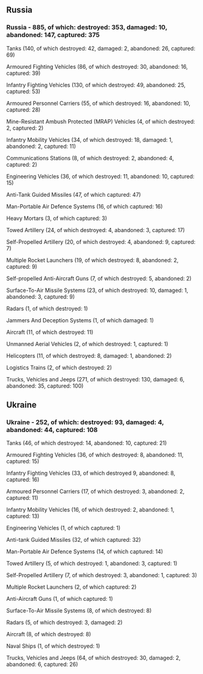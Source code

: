 
 
 ## Russia
 
 ### Russia - 885, of which: destroyed: 353, damaged: 10, abandoned: 147, captured: 375

 

 

 Tanks (140, of which destroyed: 42, damaged: 2, abandoned: 26, captured: 69)

 Armoured Fighting Vehicles (86, of which destroyed: 30, abandoned: 16, captured: 39)

 Infantry Fighting Vehicles (130, of which destroyed: 49, abandoned: 25, captured: 53)

 Armoured Personnel Carriers (55, of which destroyed: 16, abandoned: 10, captured: 28)

 Mine-Resistant Ambush Protected (MRAP) Vehicles (4, of which destroyed: 2, captured: 2)

 Infantry Mobility Vehicles (34, of which destroyed: 18, damaged: 1, abandoned: 2, captured: 11)

 Communications Stations (8, of which destroyed: 2, abandoned: 4, captured: 2)

 Engineering Vehicles (36, of which destroyed: 11, abandoned: 10, captured: 15)

 Anti-Tank Guided Missiles (47, of which captured: 47)

 Man-Portable Air Defence Systems (16, of which captured: 16)

 Heavy Mortars (3, of which captured: 3)

 Towed Artillery (24, of which destroyed: 4, abandoned: 3, captured: 17)

 Self-Propelled Artillery (20, of which destroyed: 4, abandoned: 9, captured: 7)

 Multiple Rocket Launchers (19, of which destroyed: 8, abandoned: 2, captured: 9)

 Self-propelled Anti-Aircraft Guns (7, of which destroyed: 5, abandoned: 2)

 Surface-To-Air Missile Systems (23, of which destroyed: 10, damaged: 1, abandoned: 3, captured: 9)

 Radars (1, of which destroyed: 1)

 Jammers And Deception Systems (1, of which damaged: 1)

 Aircraft (11, of which destroyed: 11)

 Unmanned Aerial Vehicles (2, of which destroyed: 1, captured: 1)

 Helicopters (11, of which destroyed: 8, damaged: 1, abandoned: 2)

 Logistics Trains (2, of which destroyed: 2)

 Trucks, Vehicles and Jeeps (271, of which destroyed: 130, damaged: 6, abandoned: 35, captured: 100)

 
 
 ## Ukraine
 
 ### Ukraine - 252, of which: destroyed: 93, damaged: 4, abandoned: 44, captured: 108

 

 

 Tanks (46, of which destroyed: 14, abandoned: 10, captured: 21)

 Armoured Fighting Vehicles (36, of which destroyed: 8, abandoned: 11, captured: 15)

 Infantry Fighting Vehicles (33, of which destroyed 9, abandoned: 8, captured: 16)

 Armoured Personnel Carriers (17, of which destroyed: 3, abandoned: 2, captured: 11)

 Infantry Mobility Vehicles (16, of which destroyed: 2, abandoned: 1, captured: 13)

 Engineering Vehicles (1, of which captured: 1)

 Anti-tank Guided Missiles (32, of which captured: 32)

 Man-Portable Air Defence Systems (14, of which captured: 14)

 Towed Artillery (5, of which destroyed: 1, abandoned: 3, captured: 1)

 Self-Propelled Artillery (7, of which destroyed: 3, abandoned: 1, captured: 3)

 Multiple Rocket Launchers (2, of which captured: 2)

 Anti-Aircraft Guns (1, of which captured: 1)

 Surface-To-Air Missile Systems (8, of which destroyed: 8)

 

 

 Radars (5, of which destroyed: 3, damaged: 2)

 Aircraft (8, of which destroyed: 8)

 Naval Ships (1, of which destroyed: 1)

 Trucks, Vehicles and Jeeps (64, of which destroyed: 30, damaged: 2, abandoned: 6, captured: 26)

